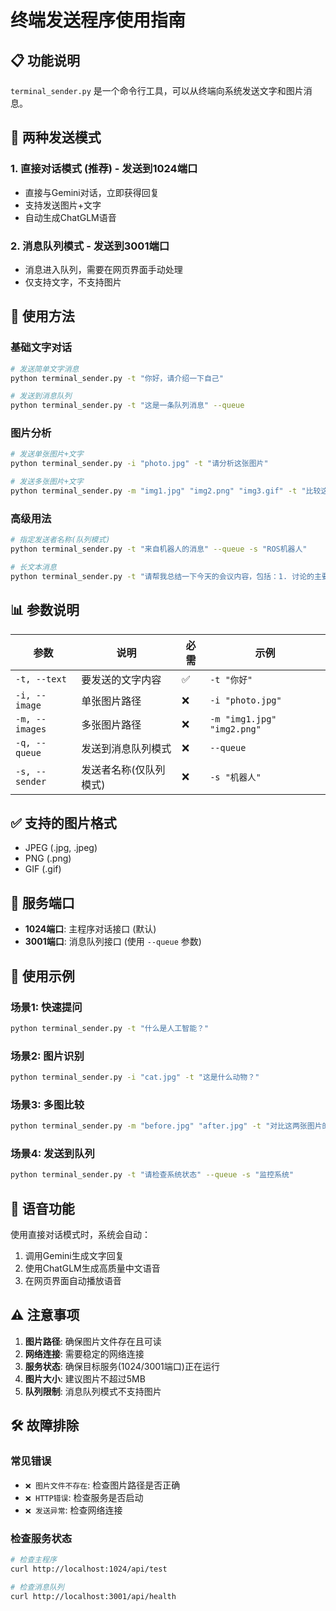 # 终端发送程序使用指南

## 📋 功能说明

`terminal_sender.py` 是一个命令行工具，可以从终端向系统发送文字和图片消息。

## 🎯 两种发送模式

### 1. **直接对话模式** (推荐) - 发送到1024端口
- 直接与Gemini对话，立即获得回复
- 支持发送图片+文字
- 自动生成ChatGLM语音

### 2. **消息队列模式** - 发送到3001端口  
- 消息进入队列，需要在网页界面手动处理
- 仅支持文字，不支持图片

## 🚀 使用方法

### 基础文字对话
```bash
# 发送简单文字消息
python terminal_sender.py -t "你好，请介绍一下自己"

# 发送到消息队列
python terminal_sender.py -t "这是一条队列消息" --queue
```

### 图片分析
```bash
# 发送单张图片+文字
python terminal_sender.py -i "photo.jpg" -t "请分析这张图片"

# 发送多张图片+文字
python terminal_sender.py -m "img1.jpg" "img2.png" "img3.gif" -t "比较这些图片的差异"
```

### 高级用法
```bash
# 指定发送者名称(队列模式)
python terminal_sender.py -t "来自机器人的消息" --queue -s "ROS机器人"

# 长文本消息
python terminal_sender.py -t "请帮我总结一下今天的会议内容，包括：1. 讨论的主要议题 2. 决定事项 3. 后续行动计划"
```

## 📊 参数说明

| 参数 | 说明 | 必需 | 示例 |
|------|------|------|------|
| `-t, --text` | 要发送的文字内容 | ✅ | `-t "你好"` |
| `-i, --image` | 单张图片路径 | ❌ | `-i "photo.jpg"` |
| `-m, --images` | 多张图片路径 | ❌ | `-m "img1.jpg" "img2.png"` |
| `-q, --queue` | 发送到消息队列模式 | ❌ | `--queue` |
| `-s, --sender` | 发送者名称(仅队列模式) | ❌ | `-s "机器人"` |

## ✅ 支持的图片格式

- JPEG (.jpg, .jpeg)
- PNG (.png)
- GIF (.gif)

## 🔗 服务端口

- **1024端口**: 主程序对话接口 (默认)
- **3001端口**: 消息队列接口 (使用 `--queue` 参数)

## 📝 使用示例

### 场景1: 快速提问
```bash
python terminal_sender.py -t "什么是人工智能？"
```

### 场景2: 图片识别
```bash
python terminal_sender.py -i "cat.jpg" -t "这是什么动物？"
```

### 场景3: 多图比较
```bash
python terminal_sender.py -m "before.jpg" "after.jpg" -t "对比这两张图片的变化"
```

### 场景4: 发送到队列
```bash
python terminal_sender.py -t "请检查系统状态" --queue -s "监控系统"
```

## 🎵 语音功能

使用直接对话模式时，系统会自动：
1. 调用Gemini生成文字回复
2. 使用ChatGLM生成高质量中文语音
3. 在网页界面自动播放语音

## ⚠️ 注意事项

1. **图片路径**: 确保图片文件存在且可读
2. **网络连接**: 需要稳定的网络连接
3. **服务状态**: 确保目标服务(1024/3001端口)正在运行
4. **图片大小**: 建议图片不超过5MB
5. **队列限制**: 消息队列模式不支持图片

## 🛠️ 故障排除

### 常见错误
- `❌ 图片文件不存在`: 检查图片路径是否正确
- `❌ HTTP错误`: 检查服务是否启动
- `❌ 发送异常`: 检查网络连接

### 检查服务状态
```bash
# 检查主程序
curl http://localhost:1024/api/test

# 检查消息队列
curl http://localhost:3001/api/health
```
